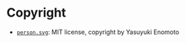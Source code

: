 # Copyright

* [`person.svg`](https://github.com/blivesta/flexicon): MIT license, copyright by Yasuyuki Enomoto
